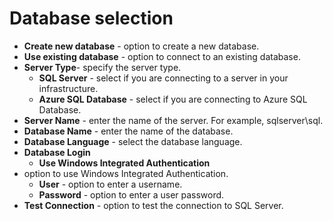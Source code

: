 # Database selection

- **Create new database** - option to create a new database.
- **Use existing database** - option to connect to an existing database.
- **Server Type**- specify the server type.
    - **SQL Server** - select if you are connecting to a server in your infrastructure.
    - **Azure SQL Database** - select if you are connecting to Azure SQL Database.
- **Server Name** - enter the name of the server. For example, sqlserver\sql.
- **Database Name** - enter the name of the database.
- **Database Language** - select the database language.
- **Database Login**
    - **Use Windows Integrated Authentication**
 - option to use Windows Integrated Authentication.
    - **User** - option to enter a username.
    - **Password** - option to enter a user password.
- **Test Connection** - option to test the connection to SQL Server.
